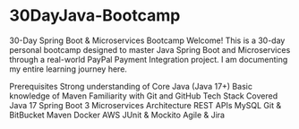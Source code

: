 # 30DayJava-Bootcamp
30-Day Spring Boot & Microservices Bootcamp
Welcome! This is a 30-day personal bootcamp designed to master Java Spring Boot and Microservices through a real-world PayPal Payment Integration project. I am documenting my entire learning journey here.

Prerequisites
Strong understanding of Core Java (Java 17+)
Basic knowledge of Maven
Familiarity with Git and GitHub
Tech Stack Covered
Java 17
Spring Boot 3
Microservices Architecture
REST APIs
MySQL
Git & BitBucket
Maven
Docker
AWS
JUnit & Mockito
Agile & Jira
